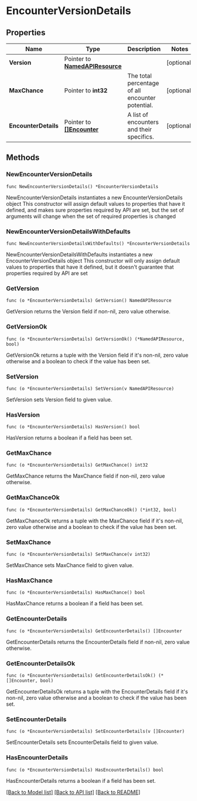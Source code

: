 # EncounterVersionDetails

## Properties

Name | Type | Description | Notes
------------ | ------------- | ------------- | -------------
**Version** | Pointer to [**NamedAPIResource**](NamedAPIResource.md) |  | [optional] 
**MaxChance** | Pointer to **int32** | The total percentage of all encounter potential. | [optional] 
**EncounterDetails** | Pointer to [**[]Encounter**](Encounter.md) | A list of encounters and their specifics. | [optional] 

## Methods

### NewEncounterVersionDetails

`func NewEncounterVersionDetails() *EncounterVersionDetails`

NewEncounterVersionDetails instantiates a new EncounterVersionDetails object
This constructor will assign default values to properties that have it defined,
and makes sure properties required by API are set, but the set of arguments
will change when the set of required properties is changed

### NewEncounterVersionDetailsWithDefaults

`func NewEncounterVersionDetailsWithDefaults() *EncounterVersionDetails`

NewEncounterVersionDetailsWithDefaults instantiates a new EncounterVersionDetails object
This constructor will only assign default values to properties that have it defined,
but it doesn't guarantee that properties required by API are set

### GetVersion

`func (o *EncounterVersionDetails) GetVersion() NamedAPIResource`

GetVersion returns the Version field if non-nil, zero value otherwise.

### GetVersionOk

`func (o *EncounterVersionDetails) GetVersionOk() (*NamedAPIResource, bool)`

GetVersionOk returns a tuple with the Version field if it's non-nil, zero value otherwise
and a boolean to check if the value has been set.

### SetVersion

`func (o *EncounterVersionDetails) SetVersion(v NamedAPIResource)`

SetVersion sets Version field to given value.

### HasVersion

`func (o *EncounterVersionDetails) HasVersion() bool`

HasVersion returns a boolean if a field has been set.

### GetMaxChance

`func (o *EncounterVersionDetails) GetMaxChance() int32`

GetMaxChance returns the MaxChance field if non-nil, zero value otherwise.

### GetMaxChanceOk

`func (o *EncounterVersionDetails) GetMaxChanceOk() (*int32, bool)`

GetMaxChanceOk returns a tuple with the MaxChance field if it's non-nil, zero value otherwise
and a boolean to check if the value has been set.

### SetMaxChance

`func (o *EncounterVersionDetails) SetMaxChance(v int32)`

SetMaxChance sets MaxChance field to given value.

### HasMaxChance

`func (o *EncounterVersionDetails) HasMaxChance() bool`

HasMaxChance returns a boolean if a field has been set.

### GetEncounterDetails

`func (o *EncounterVersionDetails) GetEncounterDetails() []Encounter`

GetEncounterDetails returns the EncounterDetails field if non-nil, zero value otherwise.

### GetEncounterDetailsOk

`func (o *EncounterVersionDetails) GetEncounterDetailsOk() (*[]Encounter, bool)`

GetEncounterDetailsOk returns a tuple with the EncounterDetails field if it's non-nil, zero value otherwise
and a boolean to check if the value has been set.

### SetEncounterDetails

`func (o *EncounterVersionDetails) SetEncounterDetails(v []Encounter)`

SetEncounterDetails sets EncounterDetails field to given value.

### HasEncounterDetails

`func (o *EncounterVersionDetails) HasEncounterDetails() bool`

HasEncounterDetails returns a boolean if a field has been set.


[[Back to Model list]](../README.md#documentation-for-models) [[Back to API list]](../README.md#documentation-for-api-endpoints) [[Back to README]](../README.md)



